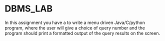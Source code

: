 # DBMS_LAB
 In this assignment you have a to write a menu driven Java/C/python program, where the user will give a choice of query number and the program should print a formatted output of the query results on the screen. 
